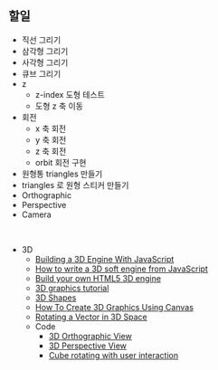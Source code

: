 ## 할일

- 직선 그리기
- 삼각형 그리기
- 사각형 그리기
- 큐브 그리기
- z
  - z-index 도형 테스트
  - 도형 z 축 이동
- 회전
  - x 축 회전
  - y 축 회전
  - z 축 회전 
  - orbit 회전 구현
- 원형통 triangles  만들기
- triangles 로 원형 스티커 만들기
- Orthographic
- Perspective
- Camera

<br>

- 3D
  - [Building a 3D Engine With JavaScript](https://www.sitepoint.com/building-3d-engine-javascript/)
  - [How to write a 3D soft engine from JavaScript](https://www.davrous.com/2013/06/13/tutorial-series-learning-how-to-write-a-3d-soft-engine-from-scratch-in-c-typescript-or-javascript/)
  - [Build your own HTML5 3D engine](http://www.creativebloq.com/3d/build-your-own-html5-3d-engine-7112935)
  - [3D graphics tutorial](http://petercollingridge.appspot.com/3D-tutorial/)
  - [3D Shapes](https://www.khanacademy.org/computing/computer-programming/programming-games-visualizations/programming-3d-shapes/a/what-are-3d-shapes)
  - [How To Create 3D Graphics Using Canvas](https://msdn.microsoft.com/en-us/library/hh535759(v=vs.85).aspx)
  - [Rotating a Vector in 3D Space](http://stackoverflow.com/questions/14607640/rotating-a-vector-in-3d-space)
  - Code
    - [3D Orthographic View](http://codepen.io/SitePoint/pen/obapXL)
    - [3D Perspective View](http://codepen.io/SitePoint/pen/VeEyvm)
    - [Cube rotating with user interaction](https://www.khanacademy.org/computer-programming/cube-rotating-with-user-interaction/5953495622746112)